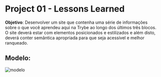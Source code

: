 # Project 01 - Lessons Learned

**Objetivo**: Desenvolver um site que contenha uma série de informações sobre o que você aprendeu aqui na Trybe ao longo dos últimos três blocos. O site deverá estar com elementos posicionados e estilizados e além disto, deverá conter semântica apropriada para que seja acessível e melhor ranqueado.

## Modelo:

![modelo](https://user-images.githubusercontent.com/83843255/128611729-251295b4-7754-4ac5-bf3d-33317ca723d7.png)
